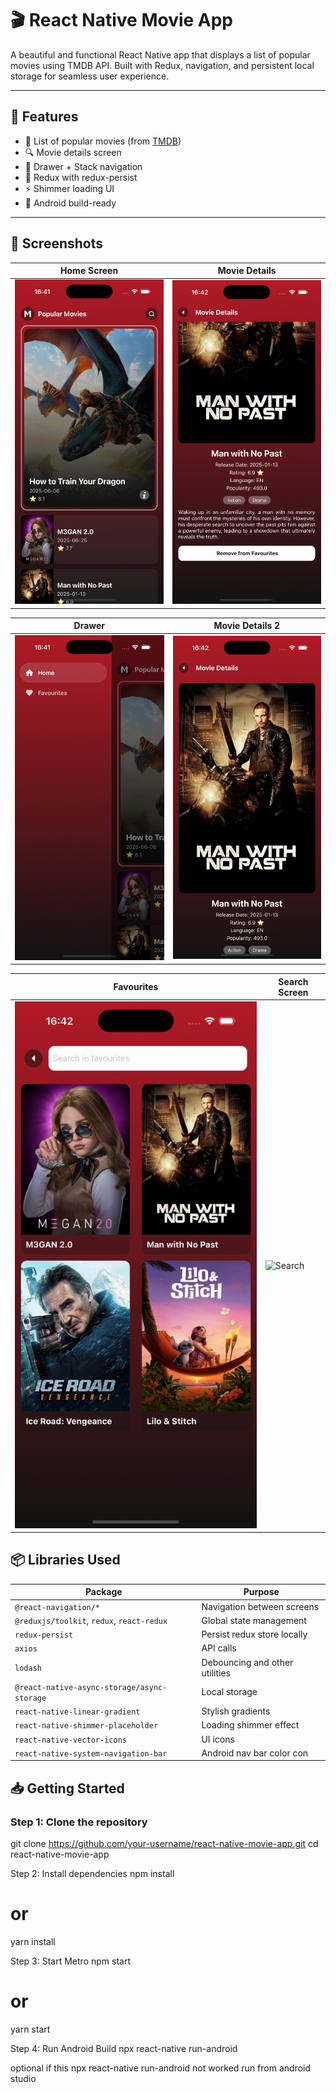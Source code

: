 # 🎬 React Native Movie App

A beautiful and functional React Native app that displays a list of popular movies using TMDB API. Built with Redux, navigation, and persistent local storage for seamless user experience.

---

## 🚀 Features

- 📃 List of popular movies (from [TMDB](https://developer.themoviedb.org/))
- 🔍 Movie details screen
- 🧭 Drawer + Stack navigation
- 🔁 Redux with redux-persist
- ⚡ Shimmer loading UI
- 📱 Android build-ready

---

## 📸 Screenshots

| Home Screen | Movie Details |
|-------------|----------------|
| ![Home](screenshots/home.png) | ![Details](screenshots/movieDetails.png) |

| Drawer | Movie Details 2 |
|-------------|----------------|
| ![Drawer](screenshots/drawer.png) | ![Details2](screenshots/movieDetails2.png) |

| Favourites | Search Screen |
|-------------|----------------|
| ![Favourites](screenshots/favourites.png) | ![Search](screenshots/searchscreen.png) |


## 📦 Libraries Used

| Package | Purpose |
|--------|---------|
| `@react-navigation/*` | Navigation between screens |
| `@reduxjs/toolkit`, `redux`, `react-redux` | Global state management |
| `redux-persist` | Persist redux store locally |
| `axios` | API calls |
| `lodash` | Debouncing and other utilities |
| `@react-native-async-storage/async-storage` | Local storage |
| `react-native-linear-gradient` | Stylish gradients |
| `react-native-shimmer-placeholder` | Loading shimmer effect |
| `react-native-vector-icons` | UI icons |
| `react-native-system-navigation-bar` | Android nav bar color con



## 📥 Getting Started

### Step 1: Clone the repository
git clone https://github.com/your-username/react-native-movie-app.git
cd react-native-movie-app

Step 2: Install dependencies
npm install
# or
yarn install


Step 3: Start Metro
npm start
# or
yarn start



Step 4: Run Android Build
npx react-native run-android


optional 
if this npx react-native run-android
not worked run from android studio